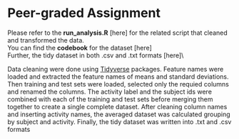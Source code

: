 # Peer-graded Assignment


Please refer to the **run_analysis.R** [here] for the related script that cleaned and transformed the data.\
You can find the **codebook** for the dataset [here]\
Further, the tidy dataset in both .csv and .txt formats [here]\

Data cleaning were done using [Tidyverse](https://www.tidyverse.org/) packages.
Feature names were loaded and extracted the feature names of means and standard deviations. Then training and test sets were loaded, selected only the requied columns and renamed the columns.
The activity label and the subject ids were combined with each of the training and test sets before merging them together to create a single complete dataset.
After cleaning column names and inserting activity names, the averaged dataset was calculated grouping by subject and activity.
Finally, the tidy dataset was written into .txt and .csv formats
